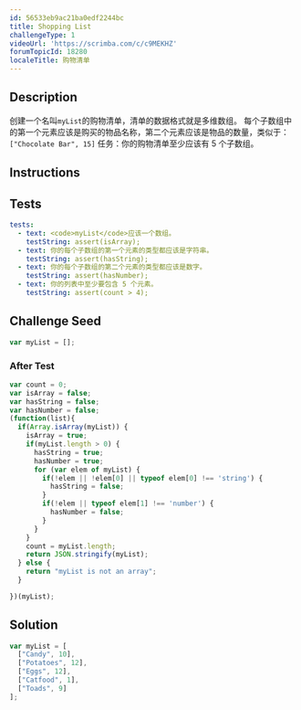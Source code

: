 ```yaml
---
id: 56533eb9ac21ba0edf2244bc
title: Shopping List
challengeType: 1
videoUrl: 'https://scrimba.com/c/c9MEKHZ'
forumTopicId: 18280
localeTitle: 购物清单
---
```


## Description
<section id='description'>
创建一个名叫<code>myList</code>的购物清单，清单的数据格式就是多维数组。
每个子数组中的第一个元素应该是购买的物品名称，第二个元素应该是物品的数量，类似于：
<code>["Chocolate Bar", 15]</code>
任务：你的购物清单至少应该有 5 个子数组。
</section>

## Instructions
<section id='instructions'>

</section>

## Tests
<section id='tests'>

```yml
tests:
  - text: <code>myList</code>应该一个数组。
    testString: assert(isArray);
  - text: 你的每个子数组的第一个元素的类型都应该是字符串。
    testString: assert(hasString);
  - text: 你的每个子数组的第二个元素的类型都应该是数字。
    testString: assert(hasNumber);
  - text: 你的列表中至少要包含 5 个元素。
    testString: assert(count > 4);

```

</section>

## Challenge Seed
<section id='challengeSeed'>

<div id='js-seed'>

```js
var myList = [];


```

</div>


### After Test
<div id='js-teardown'>

```js
var count = 0;
var isArray = false;
var hasString = false;
var hasNumber = false;
(function(list){
  if(Array.isArray(myList)) {
    isArray = true;
    if(myList.length > 0) {
      hasString = true;
      hasNumber = true;
      for (var elem of myList) {
        if(!elem || !elem[0] || typeof elem[0] !== 'string') {
          hasString = false;
        }
        if(!elem || typeof elem[1] !== 'number') {
          hasNumber = false;
        }
      }
    }
    count = myList.length;
    return JSON.stringify(myList);
  } else {
    return "myList is not an array";
  }

})(myList);
```

</div>

</section>

## Solution
<section id='solution'>


```js
var myList = [
  ["Candy", 10],
  ["Potatoes", 12],
  ["Eggs", 12],
  ["Catfood", 1],
  ["Toads", 9]
];
```

</section>
